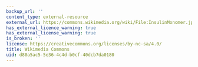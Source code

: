 ```yaml
---
backup_url: ''
content_type: external-resource
external_url: https://commons.wikimedia.org/wiki/File:InsulinMonomer.jpg
has_external_licence_warning: true
has_external_license_warning: true
is_broken: ''
license: https://creativecommons.org/licenses/by-nc-sa/4.0/
title: Wikimedia Commons
uid: d80a5ac5-5e36-4c4d-b0cf-40dcb7da0180
---
```

